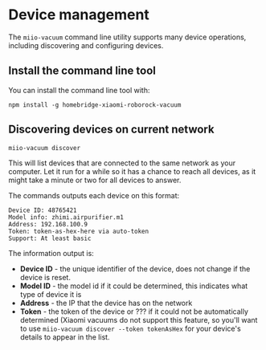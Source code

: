# Device management

The `miio-vacuum` command line utility supports many device operations, including discovering and configuring devices.

## Install the command line tool

You can install the command line tool with:

`npm install -g homebridge-xiaomi-roborock-vacuum`

## Discovering devices on current network

`miio-vacuum discover`

This will list devices that are connected to the same network as your computer. Let it run for a while so it has a
chance to reach all devices, as it might take a minute or two for all devices to answer.

The commands outputs each device on this format:

```
Device ID: 48765421
Model info: zhimi.airpurifier.m1
Address: 192.168.100.9
Token: token-as-hex-here via auto-token
Support: At least basic
```

The information output is:

- **Device ID** - the unique identifier of the device, does not change if the device is reset.
- **Model ID** - the model id if it could be determined, this indicates what type of device it is
- **Address** - the IP that the device has on the network
- **Token** - the token of the device or ??? if it could not be automatically determined (Xiaomi vacuums do not support
  this feature, so you'll want to use `miio-vacuum discover --token tokenAsHex` for your device's details to appear in
  the list.
